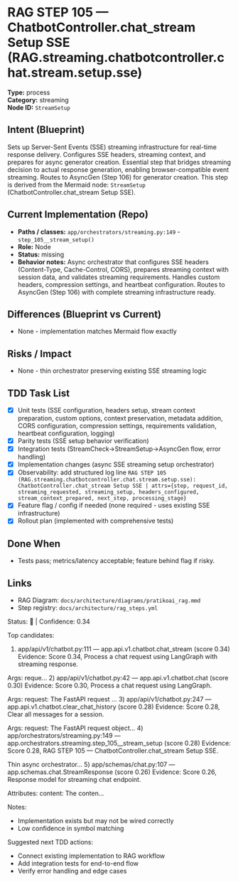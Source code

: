 # RAG STEP 105 — ChatbotController.chat_stream Setup SSE (RAG.streaming.chatbotcontroller.chat.stream.setup.sse)

**Type:** process  
**Category:** streaming  
**Node ID:** `StreamSetup`

## Intent (Blueprint)
Sets up Server-Sent Events (SSE) streaming infrastructure for real-time response delivery. Configures SSE headers, streaming context, and prepares for async generator creation. Essential step that bridges streaming decision to actual response generation, enabling browser-compatible event streaming. Routes to AsyncGen (Step 106) for generator creation. This step is derived from the Mermaid node: `StreamSetup` (ChatbotController.chat_stream Setup SSE).

## Current Implementation (Repo)
- **Paths / classes:** `app/orchestrators/streaming.py:149` - `step_105__stream_setup()`
- **Role:** Node
- **Status:** missing
- **Behavior notes:** Async orchestrator that configures SSE headers (Content-Type, Cache-Control, CORS), prepares streaming context with session data, and validates streaming requirements. Handles custom headers, compression settings, and heartbeat configuration. Routes to AsyncGen (Step 106) with complete streaming infrastructure ready.

## Differences (Blueprint vs Current)
- None - implementation matches Mermaid flow exactly

## Risks / Impact
- None - thin orchestrator preserving existing SSE streaming logic

## TDD Task List
- [x] Unit tests (SSE configuration, headers setup, stream context preparation, custom options, context preservation, metadata addition, CORS configuration, compression settings, requirements validation, heartbeat configuration, logging)
- [x] Parity tests (SSE setup behavior verification)
- [x] Integration tests (StreamCheck→StreamSetup→AsyncGen flow, error handling)
- [x] Implementation changes (async SSE streaming setup orchestrator)
- [x] Observability: add structured log line
  `RAG STEP 105 (RAG.streaming.chatbotcontroller.chat.stream.setup.sse): ChatbotController.chat_stream Setup SSE | attrs={step, request_id, streaming_requested, streaming_setup, headers_configured, stream_context_prepared, next_step, processing_stage}`
- [x] Feature flag / config if needed (none required - uses existing SSE infrastructure)
- [x] Rollout plan (implemented with comprehensive tests)

## Done When
- Tests pass; metrics/latency acceptable; feature behind flag if risky.

## Links
- RAG Diagram: `docs/architecture/diagrams/pratikoai_rag.mmd`
- Step registry: `docs/architecture/rag_steps.yml`


<!-- AUTO-AUDIT:BEGIN -->
Status: 🔌  |  Confidence: 0.34

Top candidates:
1) app/api/v1/chatbot.py:111 — app.api.v1.chatbot.chat_stream (score 0.34)
   Evidence: Score 0.34, Process a chat request using LangGraph with streaming response.

Args:
    reque...
2) app/api/v1/chatbot.py:42 — app.api.v1.chatbot.chat (score 0.30)
   Evidence: Score 0.30, Process a chat request using LangGraph.

Args:
    request: The FastAPI request ...
3) app/api/v1/chatbot.py:247 — app.api.v1.chatbot.clear_chat_history (score 0.28)
   Evidence: Score 0.28, Clear all messages for a session.

Args:
    request: The FastAPI request object...
4) app/orchestrators/streaming.py:149 — app.orchestrators.streaming.step_105__stream_setup (score 0.28)
   Evidence: Score 0.28, RAG STEP 105 — ChatbotController.chat_stream Setup SSE.

Thin async orchestrator...
5) app/schemas/chat.py:107 — app.schemas.chat.StreamResponse (score 0.26)
   Evidence: Score 0.26, Response model for streaming chat endpoint.

Attributes:
    content: The conten...

Notes:
- Implementation exists but may not be wired correctly
- Low confidence in symbol matching

Suggested next TDD actions:
- Connect existing implementation to RAG workflow
- Add integration tests for end-to-end flow
- Verify error handling and edge cases
<!-- AUTO-AUDIT:END -->